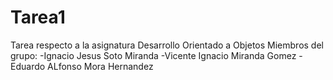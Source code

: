 # Tarea1
Tarea respecto a la asignatura Desarrollo Orientado a Objetos
Miembros del grupo:
  -Ignacio Jesus Soto Miranda
  -Vicente Ignacio Miranda Gomez
  -Eduardo ALfonso Mora Hernandez
